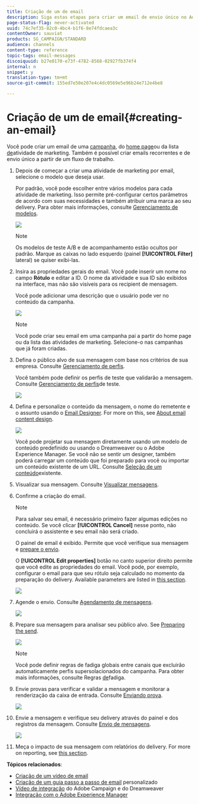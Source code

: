 ```yaml
---
title: Criação de um de email
description: Siga estas etapas para criar um email de envio único no Adobe Campaign.
page-status-flag: never-activated
uuid: 74c7ef35-82c0-4bc4-b1f6-8e74fdcaea3c
contentOwner: sauviat
products: SG_CAMPAIGN/STANDARD
audience: channels
content-type: reference
topic-tags: email-messages
discoiquuid: b27e0170-e73f-4782-8568-02927fb374f4
internal: n
snippet: y
translation-type: tm+mt
source-git-commit: 155ed7e50e207e4c4dc0569e5e96b24e712e4be8

---
```



# Criação de um de email{#creating-an-email}

Você pode criar um email de uma [campanha](../../start/using/marketing-activities.md#creating-a-marketing-activity), do [home page](../../start/using/interface-description.md#home-page)ou da lista [de](../../start/using/marketing-activities.md#about-marketing-activities)atividade de marketing. Também é possível criar emails recorrentes e de envio único a partir de um fluxo de trabalho.

1. Depois de começar a criar uma atividade de marketing por email, selecione o modelo que deseja usar.

   Por padrão, você pode escolher entre vários modelos para cada atividade de marketing. Isso permite pré-configurar certos parâmetros de acordo com suas necessidades e também atribuir uma marca ao seu delivery. Para obter mais informações, consulte [Gerenciamento de modelos](../../start/using/marketing-activity-templates.md).

   ![](assets/email_creation_1.png)

   >[!NOTE]
   >
   >Os modelos de teste A/B e de acompanhamento estão ocultos por padrão. Marque as caixas no lado esquerdo (painel **[!UICONTROL Filter]** lateral) se quiser exibi-las.

1. Insira as propriedades gerais do email. Você pode inserir um nome no campo **Rótulo** e editar a ID. O nome da atividade e sua ID são exibidos na interface, mas não são visíveis para os recipient de mensagem.

   Você pode adicionar uma descrição que o usuário pode ver no conteúdo da campanha.

   ![](assets/email_creation_2.png)

   >[!NOTE]
   >
   >Você pode criar seu email em uma campanha pai a partir do home page ou da lista das atividades de marketing. Selecione-o nas campanhas que já foram criadas.

1. Defina o público alvo de sua mensagem com base nos critérios de sua empresa. Consulte [Gerenciamento de perfis](../../audiences/using/about-profiles.md).

   Você também pode definir os perfis de teste que validarão a mensagem. Consulte [Gerenciamento de perfis](../../audiences/using/managing-test-profiles.md)de teste.

   ![](assets/email_creation_3.png)

1. Defina e personalize o conteúdo da mensagem, o nome do remetente e o assunto usando o [Email Designer](../../designing/using/designing-content-in-adobe-campaign.md). For more on this, see [About email content design](../../designing/using/designing-content-in-adobe-campaign.md).

   ![](assets/email_creation_4.png)

   Você pode projetar sua mensagem diretamente usando um modelo de conteúdo predefinido ou usando o Dreamweaver ou o Adobe Experience Manager. Se você não se sentir um designer, também poderá carregar um conteúdo que foi preparado para você ou importar um conteúdo existente de um URL. Consulte [Seleção de um conteúdo](../../designing/using/using-existing-content.md)existente.

1. Visualizar sua mensagem. Consulte [Visualizar mensagens](../../sending/using/previewing-messages.md).
1. Confirme a criação do email.

   >[!NOTE]
   >
   >Para salvar seu email, é necessário primeiro fazer algumas edições no conteúdo. Se você clicar **[!UICONTROL Cancel]** nesse ponto, não concluirá o assistente e seu email não será criado.

   O painel de email é exibido. Permite que você verifique sua mensagem e [prepare o envio](../../sending/using/preparing-the-send.md).

   O **[!UICONTROL Edit properties]** botão no canto superior direito permite que você edite as propriedades do email. Você pode, por exemplo, configurar o email para que seu rótulo seja calculado no momento da preparação do delivery.  Available parameters are listed in [this section](../../administration/using/configuring-email-channel.md#list-of-email-properties).

   ![](assets/delivery_dashboard_2.png)

1. Agende o envio. Consulte [Agendamento de mensagens](../../sending/using/about-scheduling-messages.md).

   ![](assets/delivery_planning.png)

1. Prepare sua mensagem para analisar seu público alvo. See [Preparing the send](../../sending/using/confirming-the-send.md).

   ![](assets/preparing_delivery_2.png)

   >[!NOTE]
   >
   >Você pode definir regras de fadiga globais entre canais que excluirão automaticamente perfis supersolacionados do campanha. Para obter mais informações, consulte Regras [de](../../sending/using/fatigue-rules.md)fadiga.

1. Envie provas para verificar e validar a mensagem e monitorar a renderização da caixa de entrada. Consulte [Enviando prova](../../sending/using/sending-proofs.md).

   ![](assets/bat_select.png)

1. Envie a mensagem e verifique seu delivery através do painel e dos registros da mensagem. Consulte [Envio de mensagens](../../sending/using/confirming-the-send.md).

   ![](assets/confirm_delivery.png)

1. Meça o impacto de sua mensagem com relatórios do delivery. For more on reporting, see [this section](../../reporting/using/about-dynamic-reports.md).

**Tópicos relacionados**:

* [Criação de um vídeo de email](https://docs.adobe.com/content/help/en/campaign-learn/campaign-standard-tutorials/getting-started/create-email-from-homepage.html)
* [Criação de um guia passo a passo de email](https://helpx.adobe.com/campaign/kb/acs-get-started-with-emails.html) personalizado
* [Vídeo de integração](https://docs.adobe.com/content/help/en/campaign-learn/campaign-standard-tutorials/designing-content/email-designer/dreamweaver-integration.html) do Adobe Campaign e do Dreamweaver
* [Integração com o Adobe Experience Manager](../../integrating/using/integrating-with-experience-manager.md)
